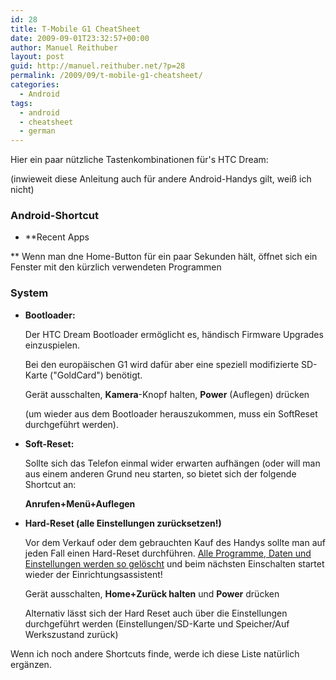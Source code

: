 ```yaml
---
id: 28
title: T-Mobile G1 CheatSheet
date: 2009-09-01T23:32:57+00:00
author: Manuel Reithuber
layout: post
guid: http://manuel.reithuber.net/?p=28
permalink: /2009/09/t-mobile-g1-cheatsheet/
categories:
  - Android
tags:
  - android
  - cheatsheet
  - german
---
```

Hier ein paar nützliche Tastenkombinationen für's HTC Dream:
  
(inwieweit diese Anleitung auch für andere Android-Handys gilt, weiß ich nicht)

### Android-Shortcut

  * **Recent Apps
  
** Wenn man dne Home-Button für ein paar Sekunden hält, öffnet sich ein Fenster mit den kürzlich verwendeten Programmen

### System

  * **Bootloader:**
  
    Der HTC Dream Bootloader ermöglicht es, händisch Firmware Upgrades einzuspielen.
  
    Bei den europäischen G1 wird dafür aber eine speziell modifizierte SD-Karte ("GoldCard") benötigt.
  
    Gerät ausschalten, **Kamera**-Knopf halten, **Power** (Auflegen) drücken
  
    (um wieder aus dem Bootloader herauszukommen, muss ein SoftReset durchgeführt werden).
  * **Soft-Reset:**
  
    Sollte sich das Telefon einmal wider erwarten aufhängen (oder will man aus einem anderen Grund neu starten, so bietet sich der folgende Shortcut an:
  
    **Anrufen+Menü+Auflegen**
  * **Hard-Reset (alle Einstellungen zurücksetzen!)**
  
    Vor dem Verkauf oder dem gebrauchten Kauf des Handys sollte man auf jeden Fall einen Hard-Reset durchführen. <span style="text-decoration: underline;">Alle Programme, Daten und Einstellungen werden so gelöscht</span> und beim nächsten Einschalten startet wieder der Einrichtungsassistent!
  
    Gerät ausschalten, **Home+Zurück halten** und **Power** drücken
  
    Alternativ lässt sich der Hard Reset auch über die Einstellungen durchgeführt werden (Einstellungen/SD-Karte und Speicher/Auf Werkszustand zurück)

Wenn ich noch andere Shortcuts finde, werde ich diese Liste natürlich ergänzen.
